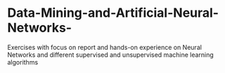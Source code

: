 # Data-Mining-and-Artificial-Neural-Networks-
Exercises with focus on report and hands-on experience on Neural Networks and different supervised and unsupervised machine learning algorithms
